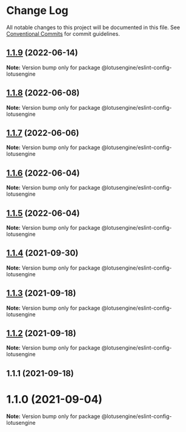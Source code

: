 # Change Log

All notable changes to this project will be documented in this file.
See [Conventional Commits](https://conventionalcommits.org) for commit guidelines.

## [1.1.9](https://github.com/lotusengine/config/compare/@lotusengine/eslint-config-lotusengine@1.1.8...@lotusengine/eslint-config-lotusengine@1.1.9) (2022-06-14)

**Note:** Version bump only for package @lotusengine/eslint-config-lotusengine





## [1.1.8](https://github.com/lotusengine/config/compare/@lotusengine/eslint-config-lotusengine@1.1.7...@lotusengine/eslint-config-lotusengine@1.1.8) (2022-06-08)

**Note:** Version bump only for package @lotusengine/eslint-config-lotusengine





## [1.1.7](https://github.com/lotusengine/config/compare/@lotusengine/eslint-config-lotusengine@1.1.6...@lotusengine/eslint-config-lotusengine@1.1.7) (2022-06-06)

**Note:** Version bump only for package @lotusengine/eslint-config-lotusengine





## [1.1.6](https://github.com/lotusengine/config/compare/@lotusengine/eslint-config-lotusengine@1.1.5...@lotusengine/eslint-config-lotusengine@1.1.6) (2022-06-04)

**Note:** Version bump only for package @lotusengine/eslint-config-lotusengine





## [1.1.5](https://github.com/lotusengine/config/compare/@lotusengine/eslint-config-lotusengine@1.1.4...@lotusengine/eslint-config-lotusengine@1.1.5) (2022-06-04)

**Note:** Version bump only for package @lotusengine/eslint-config-lotusengine





## [1.1.4](https://github.com/lotusengine/config/compare/@lotusengine/eslint-config-lotusengine@1.1.3...@lotusengine/eslint-config-lotusengine@1.1.4) (2021-09-30)

**Note:** Version bump only for package @lotusengine/eslint-config-lotusengine





## [1.1.3](https://github.com/lotusengine/config/compare/@lotusengine/eslint-config-lotusengine@1.1.2...@lotusengine/eslint-config-lotusengine@1.1.3) (2021-09-18)

**Note:** Version bump only for package @lotusengine/eslint-config-lotusengine





## [1.1.2](https://github.com/lotusengine/config/compare/@lotusengine/eslint-config-lotusengine@1.1.1...@lotusengine/eslint-config-lotusengine@1.1.2) (2021-09-18)

**Note:** Version bump only for package @lotusengine/eslint-config-lotusengine





## 1.1.1 (2021-09-18)



# 1.1.0 (2021-09-04)

**Note:** Version bump only for package @lotusengine/eslint-config-lotusengine
